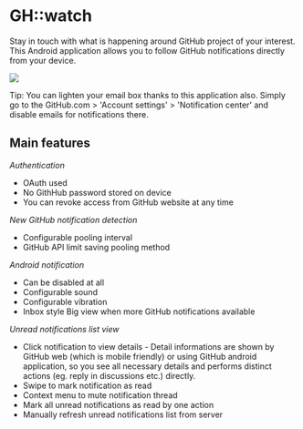GH::watch
=========
Stay in touch with what is happening around GitHub project of your interest. 
This Android application allows you to follow GitHub notifications directly from your device.

<a href="https://play.google.com/store/apps/details?id=com.daskiworks.ghwatch" alt="Download from Google Play">
  <img src="http://www.android.com/images/brand/android_app_on_play_large.png">
</a>

Tip: You can lighten your email box thanks to this application also. Simply go to the GitHub.com > 'Account settings' > 'Notification center' and disable emails for notifications there.

Main features
-------------

*Authentication*

* OAuth used
* No GithHub password stored on device
* You can revoke access from GitHub website at any time

*New GitHub notification detection*

* Configurable pooling interval
* GitHub API limit saving pooling method

*Android notification*

* Can be disabled at all
* Configurable sound
* Configurable vibration
* Inbox style Big view when more GitHub notifications available
  
*Unread notifications list view*

* Click notification to view details - Detail informations are shown by GitHub web (which is mobile friendly) or using GitHub android application, so you see all necessary details and performs distinct actions (eg. reply in discussions etc.) directly.
* Swipe to mark notification as read
* Context menu to mute notification thread
* Mark all unread notifications as read by one action
* Manually refresh unread notifications list from server